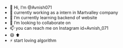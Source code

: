 - 👋 Hi, I’m @Avnish071
- 👀 currently working as a intern in Martvalley company
- 🌱 I’m currently learning backend of website 
- 💞️ I’m looking to collaborate on 
- 📫 you can reach me on Instagram id=Avnish_071
- 😄 ⬆️
- ⚡ start loving algorithm 

<!---
Avnish071/Avnish071 is a ✨ special ✨ repository because its `README.md` (this file) appears on your GitHub profile.
You can click the Preview link to take a look at your changes.
--->
